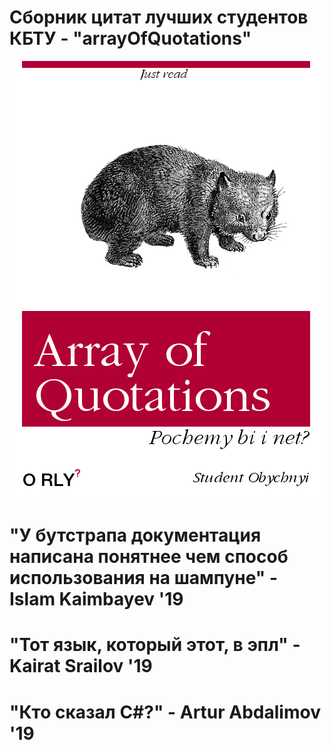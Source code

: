 # Сборник цитат лучших студентов КБТУ - "arrayOfQuotations"
![alt tag](https://github.com/Arkaim/quotations/blob/master/main.png?raw=true)

"У бутстрапа документация написана понятнее чем способ использования на шампуне" - Islam Kaimbayev '19
===================================================================================================
"Тот язык, который этот, в эпл" - Kairat Srailov '19
===================================================================================================
"Кто сказал C#?" - Artur Abdalimov '19
===================================================================================================
